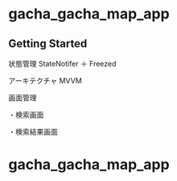 # gacha_gacha_map_app



## Getting Started


状態管理 StateNotifer ＋ Freezed

アーキテクチャ MVVM


画面管理

・検索画面

・検索結果画面



# gacha_gacha_map_app
